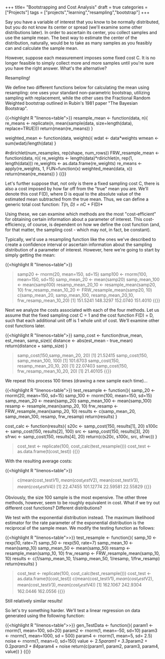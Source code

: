 +++
title= "Bootstrapping and Cost Analysis"
draft = true
categories = ["Projects"]
tags = ["projects","learning","resampling","bootstrap"]
+++


Say you have a variable of interest that you know to be normally distributed, but you do not know its center or spread (we'll examine some other distributions later). In order to ascertain its center, you collect samples and use the sample mean. The best way to estimate the center of the distribution, naturally, would be to take as many samples as you feasibly can and calculate the sample mean. 

However, suppose each measurement imposes some fixed cost C. It is no longer feasible to simply collect more and more samples until you're sure you have the right answer. What's the alternative?

Resampling!

We define two different functions below for calculating the mean using resampling: one uses your standard non-parametric bootstrap, utilizing sampling with replacement, while the other uses the Fractional Random Weighted bootstrap outlined in Rubin's 1981 paper "The Bayesian Bootstrap". 

{{<highlight R "linenos=table">}}
resample_mean <- function(data, n){
	re_means <- replicate(n, mean(sample(data, size=length(data), replace=TRUE)))
	return(mean(re_means))
}


weighted_mean <- function(data, weights){
	wdat <- data*weights
	wmean <- sum(wdat)/length(data)
}

#rdirichlet(num_resamples, rep(shape, num_rows))
FRW_resample_mean <- function(data, n){
	re_weights <- length(data)*rdirichlet(n, rep(1, length(data)))
	re_weights <- as.data.frame(re_weights)
	re_means <- apply(re_weights, 1, FUN=function(x) weighted_mean(data, x))
	return(mean(re_means))
}
{{</highlight>}}

Let's further suppose that, not only is there a fixed sampling cost C, there is also a cost imposed by how far off from the "true" mean you are. We'll denote this cost F(D), where D is equal to the absolute value of the estimated mean subtracted from the true mean. Thus, we can define a generic total cost function: *T(n, D) = n*C + F(D)* 

Using these, we can examine which methods are the most "cost-efficient" for obtaining certain information about a parameter of interest. This cost-efficiency, of course, is dependent on how we define the cost function (and, for that matter, the sampling cost - which may not, in fact, be constant). 

Typically, we'd use a resampling function like the ones we've described to create a confidence interval or ascertain information about the sampling distribution of a parameter of interest. However, here we're going to start by simply getting the mean:

{{<highlight R "linenos=table">}}
> samp20 <- rnorm(20, mean=150, sd=15)
> samp100 <- rnorm(100, mean=150, sd=15)
> samp_mean_20 <- mean(samp20)
> samp_mean_100 <- mean(samp100)
> resamp_mean_20_10 <- resample_mean(samp20, 10)
> frw_resamp_mean_10_20 <- FRW_resample_mean(samp20, 10)
> c(samp_mean_20, samp_mean_100, resamp_mean_20_10, frw_resamp_mean_10_20)
[1] 151.5241 148.3297 152.0740 151.4010
{{</highlight>}}

Next we analyze the costs associated with each of the four methods. Let us assume that the fixed sampling cost C = 1 and the cost function F(D) = D, such that each additional unit off is 1 whole unit of cost. We'll examine other cost functions later. 

{{<highlight R "linenos=table">}}
samp_cost <- function(true_mean, est_mean, samp_size){
	distance <- abs(est_mean - true_mean)
	return(distance + samp_size)
}
> samp_cost(150,samp_mean_20, 20)
[1] 21.52415
> samp_cost(150, samp_mean_100, 100)
[1] 101.6703
> samp_cost(150, resamp_mean_20_10, 20)
[1] 22.07403
> samp_cost(150, frw_resamp_mean_10_20, 20)
[1] 21.40105
{{</highlight>}}

We repeat this process 100 times (drawing a new sample each time)...


{{<highlight R "linenos=table">}}
test_resample <- function(){
	samp_20 <- rnorm(20, mean=150, sd=15)
	samp_100 <- rnorm(100, mean=150, sd=15)
	samp_mean_20 <- mean(samp_20)
	samp_mean_100 <- mean(samp_100)
	resamp <- resample_mean(samp_20, 10)
	frw_resamp <- FRW_resample_mean(samp_20, 10)
	results <- c(samp_mean_20, samp_mean_100, resamp, frw_resamp)
	return(results)
}

cost_calc <- function(results){
	s20c <- samp_cost(150, results[1], 20)
	s100c <- samp_cost(150, results[2], 100)
	src <- samp_cost(150, results[3], 20)
	sfrwc <- samp_cost(150, results[4], 20)
	return(c(s20c, s100c, src, sfrwc))
}
> cost_test <- replicate(100, cost_calc(test_resample()))
> cost_test <- as.data.frame(t(cost_test))
{{</highlight>}}

With the resulting average costs:

{{<highlight R "linenos=table">}}
> c(mean(cost_test$V1), mean(cost_test$V2), mean(cost_test$V3), mean(cost_test$V4))
[1]  22.47455 101.12774  22.59581  22.55829
{{</highlight>}}

Obviously, the size 100 sample is the most expensive. The other three methods, however, seem to be roughly equivalent in cost. What if we try out different cost functions? Different distributions? 

We test with the exponential distribution instead. The maximum likelihood estimator for the rate parameter of the exponential distribution is the reciprocal of the sample mean. We modify the testing function as follows:

{{<highlight R "linenos=table">>}}
test_resample <- function(){
	samp_10 <- rexp(10, rate=7)
	samp_50 <- rexp(50, rate=7)
	samp_mean_10 <- mean(samp_10)
	samp_mean_50 <- mean(samp_50)
	resamp <- resample_mean(samp_10, 10)
	frw_resamp <- FRW_resample_mean(samp_10, 10)
	results <- c(1/samp_mean_10, 1/samp_mean_50, 1/resamp, 1/frw_resamp)
	return(results)
}
> cost_test <- replicate(100, cost_calc(test_resample()))
> cost_test <- as.data.frame(t(cost_test))
> c(mean(cost_test$V1), mean(cost_test$V2), mean(cost_test$V3), mean(cost_test$V4))
[1] 162.1067 242.9304 162.0446 162.0556
{{</highlight>}}

Still relatively similar results! 

So let's try something harder. We'll test a linear regression on data generated using the following function:

{{<highlight R "linenos=table">>}}
gen_TestData <- function(){
	param1 <- rnorm(1, mean=100, sd=20)
	param2 <- rnorm(1, mean=-50, sd=10)
	param3 <- rnorm(1, mean=1000, sd = 500)
	param4 <- rnorm(1, mean=5, sd= 2.5)
	noise <- rnorm(1, mean=0, sd=150)
	value <- 2.5*param1 + 3.3*param2 + 0.2*param3 + 84*param4 + noise
	return(c(param1, param2, param3, param4, value))
}
{{</highlight>}}
	